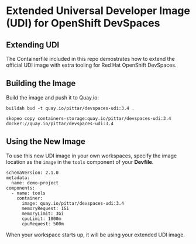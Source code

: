 # Extended Universal Developer Image (UDI) for OpenShift DevSpaces

## Extending UDI
 
The Containerfile included in this repo demostrates how to extend the official UDI image with extra tooling for Red Hat OpenShift DevSpaces.

## Building the Image

Build the image and push it to Quay.io:

```
buildah bud -t quay.io/pittar/devspaces-udi:3.4 .

skopeo copy containers-storage:quay.io/pittar/devspaces-udi:3.4 docker://quay.io/pittar/devspaces-udi:3.4
```

## Using the New Image

To use this new UDI image in your own workspaces, specify the image location as the `image` in the `tools` component of your **Devfile**.

```
schemaVersion: 2.1.0
metadata:
  name: demo-project
components:
  - name: tools
    container:
      image: quay.io/pittar/devspaces-udi:3.4
      memoryRequest: 1Gi
      memoryLimit: 3Gi
      cpuLimit: 1000m
      cpuRequest: 500m
```

When your workspace starts up, it will be using your extended UDI image.


